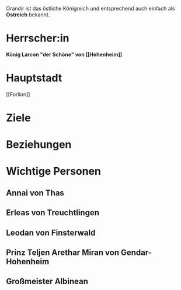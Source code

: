 Orandir ist das östliche Königreich und entsprechend auch einfach als **Ostreich** bekannt.

# Herrscher:in

**König Larcon "der Schöne" von [[Hohenheim]]**

# Hauptstadt
[[Forlion]]

# Ziele


# Beziehungen


# Wichtige Personen
## Annai von Thas

## Erleas von Treuchtlingen

## Leodan von Finsterwald

## Prinz Teljen Arethar Miran von Gendar-Hohenheim

## Großmeister Albinean
